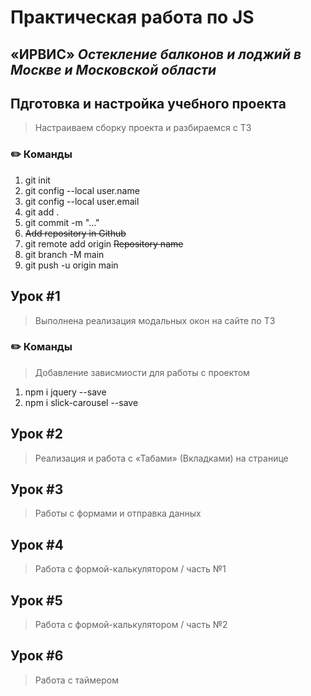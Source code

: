 # Практическая работа по JS
## __«ИРВИС»__ _Остекление балконов и лоджий в Москве и Московской области_

## Пдготовка и настройка учебного проекта
> Настраиваем сборку проекта и разбираемся с ТЗ
### ✏️ Команды
1. git init
2. git config --local user.name
3. git config --local user.email
4. git add .
5. git commit -m "..."
6. ~~Add repository in Github~~
7. git remote add origin ~~Repository name~~
8. git branch -M main
9. git push -u origin main

## Урок #1
> Выполнена реализация модальных окон на сайте по ТЗ
### ✏️ Команды
> Добавление зависмиости для работы с проектом
1. npm i jquery --save
2. npm i slick-carousel --save

## Урок #2
> Реализация и работа с «Табами» (Вкладками) на странице

## Урок #3
> Работы с формами и отправка данных

## Урок #4
> Работа с формой-калькулятором / часть №1

## Урок #5
> Работа с формой-калькулятором / часть №2

## Урок #6
> Работа с таймером
